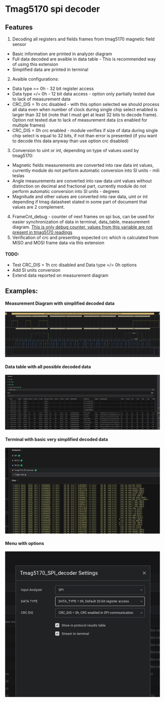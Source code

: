 
  # Tmag5170 spi decoder
  
## Features

1. Decoding all registers and fields frames from tmag5170 magnetic field sensor
- Basic information are printed in analyzer diagram
- Full data decoded are avaible in data table - This is recommended way of using this extension
- Simplified data are printed in terminal
2. Avaible configurations:
- Data type == 0h - 32 bit register access
- Data type =/= 0h  - 12 bit data access - option only partially tested due to lack of measurement data
- CRC_DIS = 1h crc disabled - with this option selected we should process all data even when number of clock during single chip select enabled is larger than 32 bit (note that I must get at least 32 bits to decode frame). Option not tested due to lack of measurement data (cs enabled for multiple frames)
- CRC_DIS = 0h crc enabled - module verifies if size of data during single chip select is equal to 32 bits, if not than error is presented (if you want to decode this data anyway than use option crc disabled)
3. Conversion to uint or int, depending on type of values used by tmag5170:
- Magnetic fields measurements are converted into raw data int values, currently module do not perform automatic conversion into SI units - mili teslas
- Angle measurements are converted into raw data uint values without distinction on decimal and fractional part, currently module do not perform automatic conversion into SI units - degrees
- Magnitude and other values are converted into raw data, uint or int depending if tmag datasheet stated in some part of document that values are 2 complement.
4. FrameCnt_debug - counter of next frames on spi bus, can be used for easier synchronization of data in terminal, data_table, measurement diagram. <u>This is only debug counter, values from this variable are not present in tmag5170 readings</u>
5. Verification of crc and presenting expected crc which is calculated from MISO and MOSI frame data via this extension

#### TODO:
- Test CRC_DIS = 1h crc disabled and Data type =/= 0h options
- Add SI units conversion
- Extend data reported on measurement diagram

## Examples:

#### Measurement Diagram with simplified decoded data
![diagram](./images/diagram.png)

#### Data table with all possible decoded data
![data_table](./images/data_table.png)

#### Terminal with basic very simplified decoded data
![terminal](./images/terminal.png)

#### Menu with options
![menu](./images/menu.png)

